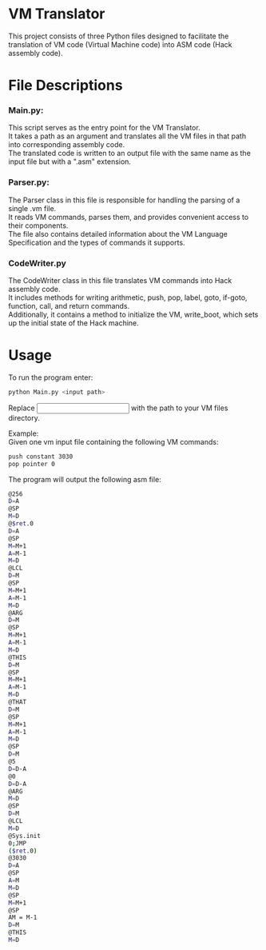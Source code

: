 # VM Translator

This project consists of three Python files designed to facilitate the
translation of VM code (Virtual Machine code) into ASM code (Hack assembly code).


# File Descriptions

### Main.py:
This script serves as the entry point for the VM Translator.\
It takes a path as an argument and translates all the VM files in that path into corresponding assembly code.\
The translated code is written to an output file with the same name as the input file but with a ".asm" extension.

### Parser.py:
The Parser class in this file is responsible for handling the parsing of a single .vm file.\
It reads VM commands, parses them, and provides convenient access to their components.\
The file also contains detailed information about the VM Language Specification and the types of commands it supports.

### CodeWriter.py
The CodeWriter class in this file translates VM commands into Hack assembly code.\
It includes methods for writing arithmetic, push, pop, label, goto, if-goto, function, call, and return commands.\
Additionally, it contains a method to initialize the VM, write_boot, which sets up the initial state of the Hack machine.


# Usage

To run the program enter:

```sh
python Main.py <input path>
```

Replace <input path> with the path to your VM files directory.

Example:  
Given one vm input file containing the following VM commands:

```sh
push constant 3030
pop pointer 0
```

The program will output the following asm file:

```sh
@256
D=A
@SP
M=D
@$ret.0
D=A
@SP
M=M+1
A=M-1
M=D
@LCL
D=M
@SP
M=M+1
A=M-1
M=D
@ARG
D=M
@SP
M=M+1
A=M-1
M=D
@THIS
D=M
@SP
M=M+1
A=M-1
M=D
@THAT
D=M
@SP
M=M+1
A=M-1
M=D
@SP
D=M
@5
D=D-A
@0
D=D-A
@ARG
M=D
@SP
D=M
@LCL
M=D
@Sys.init
0;JMP
($ret.0)
@3030
D=A
@SP
A=M
M=D
@SP
M=M+1
@SP
AM = M-1
D=M 
@THIS
M=D
```
